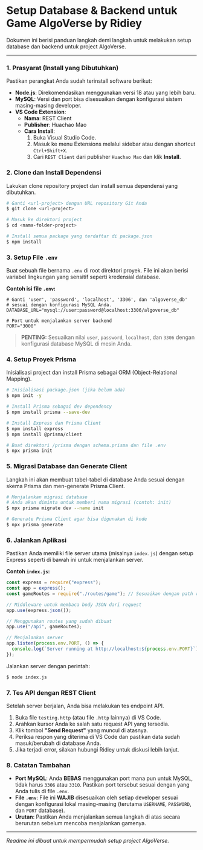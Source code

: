 # Setup Database & Backend untuk Game AlgoVerse by Ridiey

Dokumen ini berisi panduan langkah demi langkah untuk melakukan setup database dan backend untuk project AlgoVerse.

---

### 1. Prasyarat (Install yang Dibutuhkan)

Pastikan perangkat Anda sudah terinstall software berikut:

- **Node.js**: Direkomendasikan menggunakan versi 18 atau yang lebih baru.
- **MySQL**: Versi dan port bisa disesuaikan dengan konfigurasi sistem masing-masing developer.
- **VS Code Extension**:
  - **Nama**: REST Client
  - **Publisher**: Huachao Mao
  - **Cara Install**:
    1.  Buka Visual Studio Code.
    2.  Masuk ke menu Extensions melalui sidebar atau dengan shortcut `Ctrl+Shift+X`.
    3.  Cari `REST Client` dari publisher `Huachao Mao` dan klik **Install**.

### 2. Clone dan Install Dependensi

Lakukan clone repository project dan install semua dependensi yang dibutuhkan.

```sh
# Ganti <url-project> dengan URL repository Git Anda
$ git clone <url-project>

# Masuk ke direktori project
$ cd <nama-folder-project>

# Install semua package yang terdaftar di package.json
$ npm install
```

### 3. Setup File `.env`

Buat sebuah file bernama `.env` di root direktori proyek. File ini akan berisi variabel lingkungan yang sensitif seperti kredensial database.

**Contoh isi file `.env`:**

```env
# Ganti 'user', 'password', 'localhost', '3306', dan 'algoverse_db'
# sesuai dengan konfigurasi MySQL Anda.
DATABASE_URL="mysql://user:password@localhost:3306/algoverse_db"

# Port untuk menjalankan server backend
PORT="3000"
```

> **PENTING:** Sesuaikan nilai `user`, `password`, `localhost`, dan `3306` dengan konfigurasi database MySQL di mesin Anda.

### 4. Setup Proyek Prisma

Inisialisasi project dan install Prisma sebagai ORM (Object-Relational Mapping).

```sh
# Inisialisasi package.json (jika belum ada)
$ npm init -y

# Install Prisma sebagai dev dependency
$ npm install prisma --save-dev

# Install Express dan Prisma Client
$ npm install express
$ npm install @prisma/client

# Buat direktori /prisma dengan schema.prisma dan file .env
$ npx prisma init
```

### 5. Migrasi Database dan Generate Client

Langkah ini akan membuat tabel-tabel di database Anda sesuai dengan skema Prisma dan men-generate Prisma Client.

```sh
# Menjalankan migrasi database
# Anda akan diminta untuk memberi nama migrasi (contoh: init)
$ npx prisma migrate dev --name init

# Generate Prisma Client agar bisa digunakan di kode
$ npx prisma generate
```

### 6. Jalankan Aplikasi

Pastikan Anda memiliki file server utama (misalnya `index.js`) dengan setup Express seperti di bawah ini untuk menjalankan server.

**Contoh `index.js`:**

```javascript
const express = require("express");
const app = express();
const gameRoutes = require("./routes/game"); // Sesuaikan dengan path routes Anda

// Middleware untuk membaca body JSON dari request
app.use(express.json());

// Menggunakan routes yang sudah dibuat
app.use("/api", gameRoutes);

// Menjalankan server
app.listen(process.env.PORT, () => {
  console.log(`Server running at http://localhost:${process.env.PORT}`);
});
```

Jalankan server dengan perintah:

```sh
$ node index.js
```

### 7. Tes API dengan REST Client

Setelah server berjalan, Anda bisa melakukan tes endpoint API.

1.  Buka file `testing.http` (atau file `.http` lainnya) di VS Code.
2.  Arahkan kursor Anda ke salah satu request API yang tersedia.
3.  Klik tombol **"Send Request"** yang muncul di atasnya.
4.  Periksa respon yang diterima di VS Code dan pastikan data sudah masuk/berubah di database Anda.
5.  Jika terjadi error, silakan hubungi Ridiey untuk diskusi lebih lanjut.

### 8. Catatan Tambahan

- **Port MySQL**: Anda **BEBAS** menggunakan port mana pun untuk MySQL, tidak harus `3306` atau `3310`. Pastikan port tersebut sesuai dengan yang Anda tulis di file `.env`.
- **File `.env`**: File ini **WAJIB** disesuaikan oleh setiap developer sesuai dengan konfigurasi lokal masing-masing (terutama `USERNAME`, `PASSWORD`, dan `PORT` database).
- **Urutan**: Pastikan Anda menjalankan semua langkah di atas secara berurutan sebelum mencoba menjalankan gamenya.

---

_Readme ini dibuat untuk mempermudah setup project AlgoVerse._
